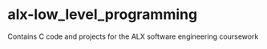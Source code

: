 # alx-low_level_programming
Contains C code and projects for the ALX software engineering coursework
